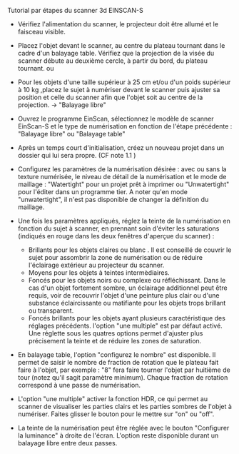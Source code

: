 
Tutorial par étapes du scanner 3d EINSCAN-S

- Vérifiez l'alimentation du scanner, le projecteur doit être allumé et le faisceau visible.
- Placez l'objet devant le scanner, au centre du plateau tournant dans le cadre d'un balayage table. Vérifiez que la projection de la visée du scanner débute au deuxième cercle, à partir du bord, du plateau tournant.
ou
- Pour les objets d'une taille supérieur à 25 cm et/ou d'un poids supérieur à 10 kg ,placez le sujet à numériser devant le scanner puis ajuster sa position et celle du  scanner afin que l'objet soit au centre de la projection. ->  "Balayage libre"
- Ouvrez le programme EinScan, sélectionnez le modèle de scanner EinScan-S et le type de numérisation en fonction de l'étape précédente : "Balayage libre" ou "Balayage table"
- Après un temps court d'initialisation, créez un nouveau projet dans un dossier qui lui sera propre. (CF note 1.1 )
- Configurez les paramètres de la numérisation désirée : avec ou sans la texture numérisée, le niveau de détail de la numérisation et le mode de maillage : "Watertight" pour un projet prêt à imprimer ou "Unwatertight" pour l'éditer dans un programme tier. A noter qu'en mode "unwatertight", il n'est pas disponible de changer la définition du maillage.
- Une fois les paramètres appliqués, réglez la teinte de la numérisation en fonction du sujet à scanner, en prennant soin d'éviter les saturations (indiqués en rouge dans les deux fenêtres d'aperçue du scanner) :
	- Brillants pour les objets claires ou blanc . Il est conseillé de couvrir le sujet pour 	 	  assombrir la zone de numérisation ou de réduire l'éclairage extérieur au projecteur du 		  scanner.
	- Moyens pour les objets à teintes intermèdiaires.
	- Foncés pour les objets noirs ou complexe ou réfléchissant. Dans le cas d'un objet 	  	  fortement sombre, un éclairage additionnel peut être requis, voir de recouvrir l'objet 	    	  d'une peinture plus clair ou d'une substance éclaircissante ou matifiante pour les 	  	  objets trops brillant ou transparent.
	- Foncés brillants pour les objets ayant plusieurs caractéristique des réglages 		 	  précédents. l'option "une multiple" est par défaut activé.
Une réglette sous les quatres options permet d'ajuster plus précisement la teinte et de réduire les zones de saturation.
- En balayage table, l'option "configurez le nombre" est disponible. Il permet de saisir le nombre de fraction de rotation que le plateau fait faire à l'objet, par exemple : "8" fera faire tourner l'objet par huitième de tour (notez qu'il sagit paramètre minimum). Chaque fraction de rotation correspond à une passe de numérisation.
- L'option "une multiple" activer la fonction HDR, ce qui permet au scanner de visualiser les parties clairs et les parties sombres de l'objet à numériser. Faites glisser le bouton pour le mettre sur "on" ou "off".

- La teinte de la numérisation peut être réglée avec le bouton "Configurer la luminance" à droite de l'écran. L'option reste disponible durant un balayage libre entre deux passes.
